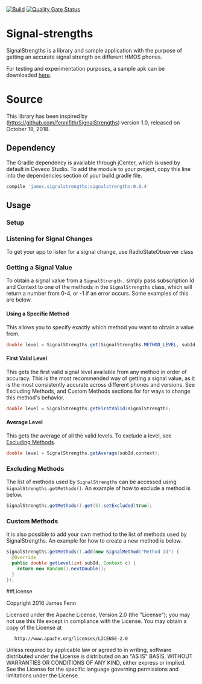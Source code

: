 [![Build](https://github.com/applibgroup/Signal-strengths/actions/workflows/main.yml/badge.svg)](https://github.com/applibgroup/Signal-strengths/actions/workflows/main.yml)
[![Quality Gate Status](https://sonarcloud.io/api/project_badges/measure?project=applibgroup_Signal-strengths&metric=alert_status)](https://sonarcloud.io/dashboard?id=applibgroup_Signal-strengths)
# Signal-strengths
SignalStrengths is a library and sample application with the purpose of getting an accurate signal strength on different HMOS phones.

For testing and experimentation purposes, a sample apk can be downloaded [here](https://github.com/applibgroup/Signal-strengths).

# Source
This library has been inspired by (https://github.com/fennifith/SignalStrengths) version 1.0, released on October 19, 2018.
## Dependency
The Gradle dependency is available through jCenter, which is used by default in Deveco Studio. To add the module to your project, copy this line into the dependencies section of your build.gradle file.
``` gradle
compile 'james.signalstrengths:signalstrengths:0.0.4'
```
## Usage

### Setup

### Listening for Signal Changes

To get your app to listen for a signal change, use RadioStateObserver class
### Getting a Signal Value

To obtain a signal value from a `SignalStrength` , simply pass subscription Id and Context to one of the methods in the `SignalStrengths` class, which will return a number from 0-4, or -1 if an error occurs. Some examples of this are below.

#### Using a Specific Method

This allows you to specify exactly which method you want to obtain a value from.

``` java
double level = SignalStrengths.get(SignalStrengths.METHOD_LEVEL, subId, context);
```

#### First Valid Level

This gets the first valid signal level available from any method in order of accuracy. This is the most recommended way of getting a signal value, as it is the most consistently accurate across different phones and versions. See Excluding Methods, and Custom Methods sections for for ways to change this method's behavior.

``` java
double level = SignalStrengths.getFirstValid(signalStrength);
```

#### Average Level

This gets the average of all the valid levels. To exclude a level, see [Excluding Methods](#excluding-methods).

``` java
double level = SignalStrengths.getAverage(subId,context);
```

### Excluding Methods

The list of methods used by `SignalStrengths` can be accessed using `SignalStrengths.getMethods()`. An example of how to exclude a method is below.

``` java
SignalStrengths.getMethods().get(5).setExcluded(true);
```

### Custom Methods

It is also possible to add your own method to the list of methods used by SignalStrengths. An example for how to create a new method is below.

``` java
SignalStrengths.getMethods().add(new SignalMethod("Method Id") {
  @Override
  public double getLevel(int subId, Context c) {
    return new Random().nextDouble();
  }
});
```
##License


   Copyright 2016 James Fenn

   Licensed under the Apache License, Version 2.0 (the "License");
   you may not use this file except in compliance with the License.
   You may obtain a copy of the License at

       http://www.apache.org/licenses/LICENSE-2.0

   Unless required by applicable law or agreed to in writing, software
   distributed under the License is distributed on an "AS IS" BASIS,
   WITHOUT WARRANTIES OR CONDITIONS OF ANY KIND, either express or implied.
   See the License for the specific language governing permissions and
   limitations under the License.
```
